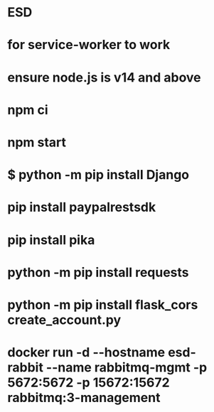 # ESD

# for service-worker to work
# ensure node.js is v14 and above
# npm ci
# npm start
# $ python -m pip install Django

# pip install paypalrestsdk

<!-- from create_account and email ms -->
# pip install pika
# python -m pip install requests
# python -m pip install flask_cors create_account.py

# docker run -d --hostname esd-rabbit --name rabbitmq-mgmt -p 5672:5672 -p 15672:15672 rabbitmq:3-management
